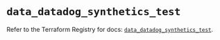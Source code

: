 # `data_datadog_synthetics_test`

Refer to the Terraform Registry for docs: [`data_datadog_synthetics_test`](https://registry.terraform.io/providers/datadog/datadog/3.39.0/docs/data-sources/synthetics_test).
